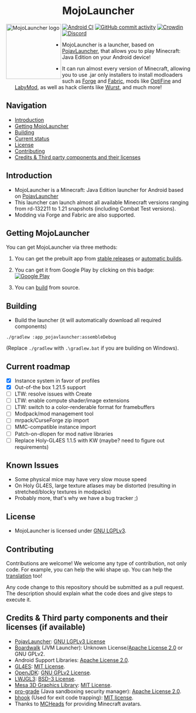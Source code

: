 <H1 align="center">MojoLauncher</H1>

<img src="https://github.com/MojoLauncher/MojoLauncher/blob/v3_openjdk/app_pojavlauncher/src/main/assets/pojavlauncher.png" align="left" width="150" height="150" alt="MojoLauncher logo">

[![Android CI](https://github.com/MojoLauncher/MojoLauncher/workflows/Android%20CI/badge.svg)](https://github.com/MojoLauncher/MojoLauncher/actions)
[![GitHub commit activity](https://img.shields.io/github/commit-activity/m/MojoLauncher/MojoLauncher)](https://github.com/MojoLauncher/MojoLauncher/actions)
[![Crowdin](https://badges.crowdin.net/pojavlauncher/localized.svg)](https://crowdin.com/project/pojavlauncher)
[![Discord](https://img.shields.io/discord/962263126647144449.svg?label=&logo=discord&logoColor=ffffff&color=7389D8&labelColor=6A7EC2)](https://discord.gg/CuuqPbbnUY)

* MojoLauncher is a launcher, based on [PojavLauncher](https://github.com/PojavLauncherTeam/PojavLauncher), that allows you to play Minecraft: Java Edition on your Android device!

* It can run almost every version of Minecraft, allowing you to use .jar only installers to install modloaders such as [Forge](https://files.minecraftforge.net/) and [Fabric](http://fabricmc.net/), mods like [OptiFine](https://optifine.net) and [LabyMod](https://www.labymod.net/en), as well as hack clients like [Wurst](https://www.wurstclient.net/), and much more!

## Navigation
- [Introduction](#introduction)  
- [Getting MojoLauncher](#getting-mojolauncher)
- [Building](#building) 
- [Current status](#current-status) 
- [License](#license) 
- [Contributing](#contributing) 
- [Credits & Third party components and their licenses](#credits--third-party-components-and-their-licenses-if-available)

## Introduction 
* MojoLauncher is a Minecraft: Java Edition launcher for Android based on [PojavLauncher](https://github.com/PojavLauncherTeam/PojavLauncher)
* This launcher can launch almost all available Minecraft versions ranging from rd-132211 to 1.21 snapshots (including Combat Test versions). 
* Modding via Forge and Fabric are also supported. 

## Getting MojoLauncher

You can get MojoLauncher via three methods:

1. You can get the prebuilt app from [stable releases](https://github.com/MojoLauncher/MojoLauncher/releases) or [automatic builds](https://github.com/MojoLauncher/MojoLauncher/actions).

2. You can get it from Google Play by clicking on this badge:
[![Google Play](https://play.google.com/intl/en_us/badges/static/images/badges/en_badge_web_generic.png)](https://play.google.com/store/apps/details?id=git.artdeell.mojo)

3. You can [build](#building) from source.
## Building   
* Build the launcher (it will automatically download all required components)
```
./gradlew :app_pojavlauncher:assembleDebug
```
(Replace `./gradlew` with `.\gradlew.bat` if you are building on Windows).

## Current roadmap
- [x] Instance system in favor of profiles
- [x] Out-of-the box 1.21.5 support
- [ ] LTW: resolve issues with Create
- [ ] LTW: enable compute shader/image extensions
- [ ] LTW: switch to a color-renderable format for framebuffers
- [ ] Modpack/mod management tool
- [ ] mrpack/CurseForge zip import
- [ ] MMC-compatible instance import
- [ ] Patch-on-dlopen for mod native libraries
- [ ] Replace Holy-GL4ES 1.1.5 with KW (maybe? need to figure out requirements)

## Known Issues
- Some physical mice may have very slow mouse speed
- On Holy GL4ES, large texture atlases may be distorted (resulting in stretched/blocky textures in modpacks)
- Probably more, that's why we have a bug tracker ;) 

## License
- MojoLauncher is licensed under [GNU LGPLv3](https://github.com/MojoLauncher/MojoLauncher/blob/v3_openjdk/LICENSE).

## Contributing
Contributions are welcome! We welcome any type of contribution, not only code. For example, you can help the wiki shape up. You can help the [translation](https://crowdin.com/project/pojavlauncher) too!


Any code change to this repository should be submitted as a pull request. The description should explain what the code does and give steps to execute it.

## Credits & Third party components and their licenses (if available)
- [PojavLauncher](https://github.com/PojavLauncherTeam/PojavLauncher): [GNU LGPLv3 License](https://github.com/PojavLauncherTeam/PojavLauncher/blob/v3_openjdk/LICENSE)
- [Boardwalk](https://github.com/zhuowei/Boardwalk) (JVM Launcher): Unknown License/[Apache License 2.0](https://github.com/zhuowei/Boardwalk/blob/master/LICENSE) or GNU GPLv2.
- Android Support Libraries: [Apache License 2.0](https://android.googlesource.com/platform/prebuilts/maven_repo/android/+/master/NOTICE.txt).
- [GL4ES](https://github.com/PojavLauncherTeam/gl4es): [MIT License](https://github.com/ptitSeb/gl4es/blob/master/LICENSE).<br>
- [OpenJDK](https://github.com/PojavLauncherTeam/openjdk-multiarch-jdk8u): [GNU GPLv2 License](https://openjdk.java.net/legal/gplv2+ce.html).<br>
- [LWJGL3](https://github.com/MojoLauncher/lwjgl3): [BSD-3 License](https://github.com/LWJGL/lwjgl3/blob/master/LICENSE.md).
- [Mesa 3D Graphics Library](https://gitlab.freedesktop.org/mesa/mesa): [MIT License](https://docs.mesa3d.org/license.html).
- [pro-grade](https://github.com/pro-grade/pro-grade) (Java sandboxing security manager): [Apache License 2.0](https://github.com/pro-grade/pro-grade/blob/master/LICENSE.txt).
- [bhook](https://github.com/bytedance/bhook) (Used for exit code trapping): [MIT license](https://github.com/bytedance/bhook/blob/main/LICENSE).
- Thanks to [MCHeads](https://mc-heads.net) for providing Minecraft avatars.
